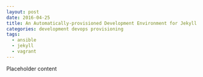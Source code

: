```yaml
---
layout: post
date: 2016-04-25
title: An Automatically-provisioned Development Environment for Jekyll
categories: development devops provisioning
tags:
  - ansible
  - jekyll
  - vagrant
---
```


Placeholder content
